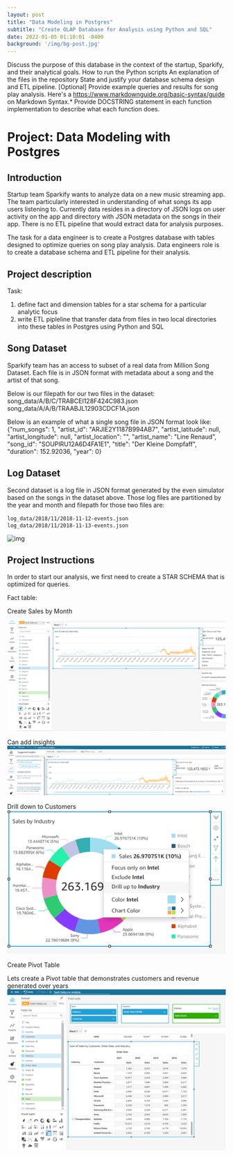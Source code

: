 ```yaml
---
layout: post
title: "Data Modeling in Postgres"
subtitle: "Create OLAP Database for Analysis using Python and SQL"
date: 2022-01-05 01:10:01 -0400
background: '/img/bg-post.jpg'
---
```


Discuss the purpose of this database in the context of the startup, Sparkify, and their analytical goals.
How to run the Python scripts
An explanation of the files in the repository
State and justify your database schema design and ETL pipeline.
[Optional] Provide example queries and results for song play analysis.
Here's a https://www.markdownguide.org/basic-syntax/guide on Markdown Syntax.*
Provide DOCSTRING statement in each function implementation to describe what each function does.


# Project: Data Modeling with Postgres


## Introduction
Startup team Sparkify wants to analyze data on a new music streaming app. The team particularly interested in understanding of what songs its app users listening to. Currently data resides in a directory of JSON logs on user activity on the app and directory with JSON metadata on the songs in their app. There is no ETL pipeline that would extract data for analysis purposes.

The task for a data engineer is to create a Postgres database with tables designed to optimize queries on song play analysis. Data engineers role is to create a database schema and ETL pipeline for their analysis. 


## Project description

Task: 
1) define fact and dimension tables for a star schema for a particular analytic focus
2) write ETL pipleline that transfer data from files in two local directories into these tables in Postgres using Python and SQL 

## Song Dataset
Sparkify team has an access to subset of a real data from Million Song Dataset. Each file is in JSON format with metadata about a song and the artist of that song. 

Below is our filepath for our two files in the dataset: 
    song_data/A/B/C/TRABCEI128F424C983.json
    song_data/A/A/B/TRAABJL12903CDCF1A.json
    
Below is an example of what a single song file in JSON format look like: 
    {"num_songs": 1, "artist_id": "ARJIE2Y1187B994AB7", "artist_latitude": null, "artist_longitude": null, "artist_location": "", "artist_name": "Line Renaud", "song_id": "SOUPIRU12A6D4FA1E1", "title": "Der Kleine Dompfaff", "duration": 152.92036, "year": 0}

## Log Dataset
Second dataset is a log file in JSON format generated by the even simulator based on the songs in the dataset above. Those log files are partitioned by the year and month and filepath for those two files are: 

    log_data/2018/11/2018-11-12-events.json
    log_data/2018/11/2018-11-13-events.json
    
![img](/log_data.png)

## Project Instructions

In order to start our analysis, we first need to create a STAR SCHEMA that is optimized for queries. 

Fact table: 


Create Sales by Month

![png](\posts\quicksight\sales-forecast.png)


Can add insights 
![png](\posts\quicksight\insights.png)

Drill down to Customers
![png](\posts\quicksight\drill-down.png)


Create Pivot Table

Lets create a Pivot table that demonstrates customers and revenue generated over years
![png](\posts\quicksight\pivot-by-customer.png)
